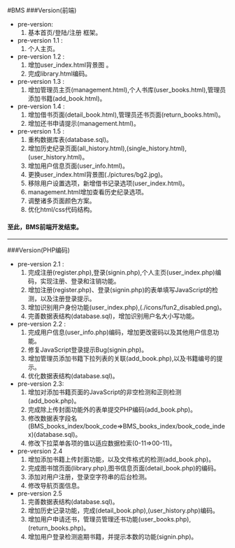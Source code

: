 #BMS
###Version(前端)
* pre-version:
    1. 基本首页/登陆/注册 框架。
* pre-version 1.1 :
    1. 个人主页。
* pre-version 1.2 :
    1. 增加user_index.html背景图 。
    2. 完成library.html编码。
* pre-version 1.3 :
    1. 增加管理员主页(management.html),个人书库(user_books.html),管理员添加书籍(add_book.html)。
* pre-version 1.4 :
    1. 增加借书页面(detail_book.html),管理员还书页面(return_books.html)。
    2. 增加还书申请提示(management.html)。
* pre-version 1.5 :
    1. 重构数据库表(database.sql)。
    2. 增加历史纪录页面(all_history.html),(single_history.html),(user_history.html)。
    3. 增加用户信息页面(user_info.html)。
    4. 更换user_index.html背景图(./pictures/bg2.jpg)。
    5. 移除用户设置选项，新增借书记录选项(user_index.html)。
    6. management.html增加查看历史纪录选项。
    7. 调整诸多页面颜色方案。
    8. 优化html/css代码结构。

#### 至此，BMS前端开发结束。
---
###Version(PHP编码)
* pre-version 2.1 :
    1. 完成注册(register.php),登录(signin.php),个人主页(user_index.php)编码，实现注册、登录和注销功能。
    2. 增加注册(register.php)、登录(signin.php)的表单填写JavaScript的检测，以及注册登录提示。
    3. 增加识别用户身份功能(user_index.php),(./icons/fun2_disabled.png)。
    4. 完善数据表结构(database.sql)，增加识别用户名大小写功能。
* pre-version 2.2 :
    1. 完成用户信息(user_info.php)编码，增加更改密码以及其他用户信息功能。
    2. 修复JavaScript登录提示Bug(signin.php)。
    3. 增加管理员添加书籍下拉列表的关联(add_book.php),以及书籍编号的提示。
    4. 优化数据表结构(database.sql)。
* pre-version 2.3:
    1. 增加对添加书籍页面的JavaScript的非空检测和正则检测(add_book.php)。
    2. 完成除上传封面功能外的表单提交PHP编码(add_book.php)。
    3. 修改数据表字段名(BMS_books_index/book_code=>BMS_books_index/book_code_index)(database.sql)。
    4. 修改下拉菜单各项的值以适应数据检索(0-11=>00-11)。
* pre-version 2.4
    1. 增加添加书籍上传封面功能，以及文件格式的检测(add_book.php)。
    2. 完成图书馆页面(library.php),图书信息页面(detail_book.php)的编码。
    3. 添加对用户注册，登录空字符串的后台检测。
    4. 修改导航页面信息。
* pre-version 2.5
    1. 完善数据表结构(database.sql)。
    2. 增加历史记录功能，完成(detail_book.php),(user_history.php)编码。
    3. 增加用户申请还书，管理员管理还书功能(user_books.php),(return_books.php)。
    4. 增加用户登录检测逾期书籍，并提示本数的功能(signin.php)。